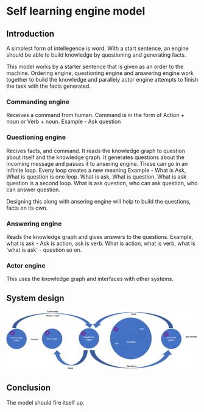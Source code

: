 # Self learning engine model

## Introduction

A simplest form of intellegence is word. With a start sentence, an engine should be able to build knowledge by questioning and generating facts.

This model works by a starter sentence that is given as an order to the machine. Ordering engine, questioning engine and answering engine work together to build the knowledge and parallely actor engine attempts to finish the task with the facts generated.



### Commanding engine 

Receives a command from human. Command is in the form of Action + noun or Verb + noun. Example - Ask question

### Questioning engine

Recives facts, and command. It reads the knowledge graph to question about itself and the knowledge graph. It generates questions about the incoming message and passes it to ansering engine. These can go in an infinite loop. Eveny loop creates a new meaning Example - What is Ask, What is question is one loop. What is ask, What is question, What is ask question is a second loop. What is ask question, who can ask question, who can answer question. 

Designing this along with ansering engine will help to build the questions, facts on its own.

### Answering engine

Reads the knowledge graph and gives answers to the questions. Example, what is ask - Ask is action, ask is verb. What is action, what is verb, what is 'what is ask' - question so on.

### Actor engine 

This uses the knowledge graph and interfaces with other systems.

## System design

![](https://github.com/imvetri/artificial-intelligence/blob/master/Self.learning.engine.model.png)


## Conclusion

The model should fire itself up.


